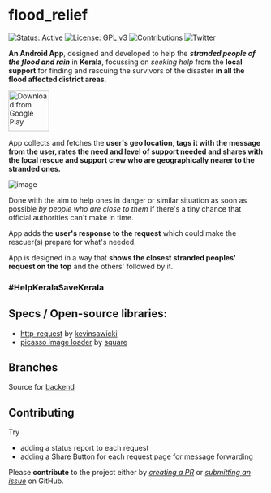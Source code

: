 # flood_relief

[![Status: Active](https://img.shields.io/badge/status-active-green.svg)](https://github.com/ceadoor/flood_relief/commits/master)
[![License: GPL v3](https://img.shields.io/badge/License-GPL%20v3-blue.svg)](https://www.gnu.org/licenses/gpl-3.0)
[![Contributions](https://img.shields.io/badge/contributions-welcome-brightgreen.svg)](https://github.com/ceadoor/flood_relief/)
[![Twitter](https://img.shields.io/twitter/url/https/github.com/ceadoor/flood_relief/.svg?style=social)](https://twitter.com/intent/tweet?url=https%3A%2F%2Fplay.google.com%2Fstore%2Fapps%2Fdetails%3Fid%3Din.keralafloodrelief&text=Install%20this%20app%20to%20track%20and%20locate%20the%20flood%20stranded)

**An Android App**, designed and developed to help the ***stranded people of the flood and rain*** in **Kerala**, focussing on *seeking help* from the **local support** for finding and rescuing the survivors of the disaster **in all the flood affected district areas**. 

[<img src="https://play.google.com/intl/en_us/badges/images/generic/en_badge_web_generic.png" alt="Download from Google Play" height="80">](https://play.google.com/store/apps/details?id=in.keralafloodrelief)

App collects and fetches the **user's geo location, tags it with the message from the user, rates the need and level of support needed
and shares with the local rescue and support crew who are geographically nearer to the stranded ones.**

![image](https://i.imgur.com/mtlzBwj.png)

Done with the aim to help ones in danger or similar situation as soon as possible *by people who are close to them* if there's a tiny chance that official authorities can't make in time.

App adds the **user's response to the request** which could make the rescuer(s) prepare for what's needed.

App is designed in a way that **shows the closest stranded peoples' request on the top** and the others' followed by it.

### #HelpKeralaSaveKerala

## Specs / Open-source libraries:
- [http-request](https://github.com/kevinsawicki/http-request) by [kevinsawicki](https://github.com/kevinsawicki)
- [picasso image loader](https://github.com/square/picasso) by [square](https://github.com/square)

## Branches

Source for [backend](https://github.com/ceadoor/flood_relief/tree/backend)
 
## Contributing

Try 
- adding a status report to each request
- adding a Share Button for each request page for message forwarding

Please **contribute** to the  project either by [_creating a PR_](https://github.com/ceadoor/flood_relief/compare) or [_submitting an issue_](https://github.com/ceadoor/flood_relief/issues/new) on GitHub. 
